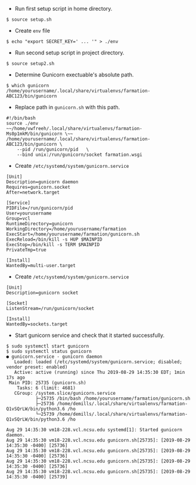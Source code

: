 * Run first setup script in home directory.
```
$ source setup.sh
```

* Create ```env``` file
```
$ echo "export SECRET_KEY=' ... '" > ./env
```

* Run second setup script in project directory.
``` 
$ source setup2.sh
```

* Determine Gunicorn exectuable's absolute path. 
```
$ which gunicorn
/home/yourusername/.local/share/virtualenvs/farmation-ABC123/bin/gunicorn
```

* Replace path in ```gunicorn.sh``` with this path.
```
#!/bin/bash
source ./env
~~/home/vwfreeh/.local/share/virtualenvs/farmation-Ms0p1mkM/bin/gunicorn \~~
/home/yourusername/.local/share/virtualenvs/farmation-ABC123/bin/gunicorn \
    --pid /run/gunicorn/pid   \
    --bind unix:/run/gunicorn/socket farmation.wsgi
```

* Create ```/etc/systemd/system/gunicorn.service```
```
[Unit]
Description=gunicorn daemon
Requires=gunicorn.socket
After=network.target

[Service]
PIDFile=/run/gunicorn/pid
User=yourusername
Group=vcl
RuntimeDirectory=gunicorn
WorkingDirectory=/home/yourusername/farmation
ExecStart=/home/yourusername/farmation/gunicorn.sh
ExecReload=/bin/kill -s HUP $MAINPID
ExecStop=/bin/kill -s TERM $MAINPID
PrivateTmp=true

[Install]
WantedBy=multi-user.target
```

* Create ```/etc/systemd/system/gunicorn.service```
```
[Unit]
Description=gunicorn socket

[Socket]
ListenStream=/run/gunicorn/socket

[Install]
WantedBy=sockets.target
```

* Start gunicorn service and check that it started successfully.
```
$ sudo systemctl start gunicorn
$ sudo systemctl status gunicorn
● gunicorn.service - gunicorn daemon
   Loaded: loaded (/etc/systemd/system/gunicorn.service; disabled; vendor preset: enabled)
   Active: active (running) since Thu 2019-08-29 14:35:30 EDT; 1min 17s ago
 Main PID: 25735 (gunicorn.sh)
    Tasks: 6 (limit: 4681)
   CGroup: /system.slice/gunicorn.service
           ├─25735 /bin/bash /home/yourusername/farmation/gunicorn.sh
           ├─25736 /home/demills/.local/share/virtualenvs/farmation-Q1vSQrLW/bin/python3.6 /ho
           └─25739 /home/demills/.local/share/virtualenvs/farmation-Q1vSQrLW/bin/python3.6 /ho

Aug 29 14:35:30 vm18-228.vcl.ncsu.edu systemd[1]: Started gunicorn daemon.
Aug 29 14:35:30 vm18-228.vcl.ncsu.edu gunicorn.sh[25735]: [2019-08-29 14:35:30 -0400] [25736] 
Aug 29 14:35:30 vm18-228.vcl.ncsu.edu gunicorn.sh[25735]: [2019-08-29 14:35:30 -0400] [25736] 
Aug 29 14:35:30 vm18-228.vcl.ncsu.edu gunicorn.sh[25735]: [2019-08-29 14:35:30 -0400] [25736] 
Aug 29 14:35:30 vm18-228.vcl.ncsu.edu gunicorn.sh[25735]: [2019-08-29 14:35:30 -0400] [25739] 

```
